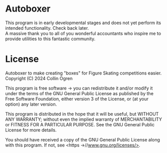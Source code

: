 # Autoboxer
This program is in early developmental stages and does not yet perform its intended functionality. Check back later.<br>
A massive thank you to all of you wonderful accountants who inspire me to provide utilities to this fantastic community.
# License
Autoboxer to make creating "boxes" for Figure Skating competitions easier.
Copyright (C) 2024 Collin Ogren

This program is free software -> you can redistribute it and/or modify
it under the terms of the GNU General Public License as published by
the Free Software Foundation, either version 3 of the License, or
(at your option) any later version.

This program is distributed in the hope that it will be useful,
but WITHOUT ANY WARRANTY; without even the implied warranty of
MERCHANTABILITY or FITNESS FOR A PARTICULAR PURPOSE.  See the
GNU General Public License for more details.

You should have received a copy of the GNU General Public License
along with this program.  If not, see <https ->//www.gnu.org/licenses/>.
